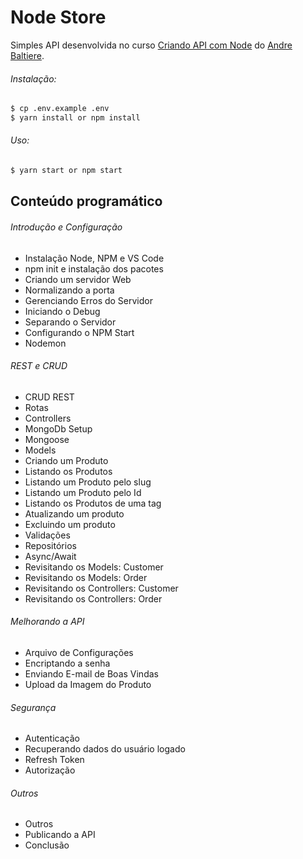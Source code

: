 # Node Store

Simples API desenvolvida no curso [Criando API com Node](https://app.balta.io/courses/1972) do [Andre Baltiere](https://balta.io).

###### Instalação:
```sh
$ cp .env.example .env
$ yarn install or npm install
```

###### Uso:
```sh
$ yarn start or npm start
```
## Conteúdo programático

###### Introdução e Configuração
- Instalação Node, NPM e VS Code
- npm init e instalação dos pacotes
- Criando um servidor Web
- Normalizando a porta
- Gerenciando Erros do Servidor
- Iniciando o Debug
- Separando o Servidor
- Configurando o NPM Start
- Nodemon
###### REST e CRUD
- CRUD REST
- Rotas
- Controllers
- MongoDb Setup
- Mongoose
- Models
- Criando um Produto
- Listando os Produtos
- Listando um Produto pelo slug
- Listando um Produto pelo Id
- Listando os Produtos de uma tag
- Atualizando um produto
- Excluindo um produto
- Validações
- Repositórios
- Async/Await
- Revisitando os Models: Customer
- Revisitando os Models: Order
- Revisitando os Controllers: Customer
- Revisitando os Controllers: Order
###### Melhorando a API
- Arquivo de Configurações
- Encriptando a senha
- Enviando E-mail de Boas Vindas
- Upload da Imagem do Produto
###### Segurança
- Autenticação
- Recuperando dados do usuário logado
- Refresh Token
- Autorização
###### Outros
- Outros
- Publicando a API
- Conclusão
